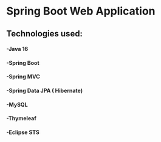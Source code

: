 # Spring Boot Web Application

## Technologies used:

   #### -Java 16
   #### -Spring Boot
   #### -Spring MVC
   #### -Spring Data JPA ( Hibernate)
   #### -MySQL
   #### -Thymeleaf
  #### -Eclipse STS

